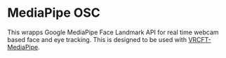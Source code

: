 # MediaPipe OSC

This wrapps Google MediaPipe Face Landmark API for real time webcam based face and eye tracking. This is designed to be used with [VRCFT-MediaPipe](https://github.com/Codel1417/VRCFT-MediaPipe).

